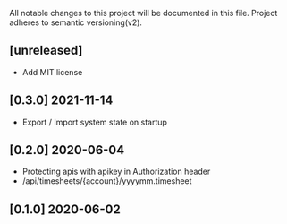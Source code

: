 All notable changes to this project will be documented in
this file. Project adheres to semantic versioning(v2).

## [unreleased]

- Add MIT license
	
## [0.3.0] 2021-11-14

- Export / Import system state on startup


## [0.2.0] 2020-06-04

- Protecting apis with apikey in Authorization header
- /api/timesheets/{account}/yyyymm.timesheet


## [0.1.0] 2020-06-02

